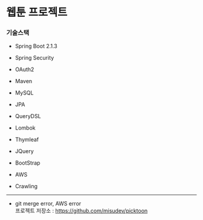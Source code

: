 # 웹툰 프로젝트

### 기술스택
- Spring Boot 2.1.3

- Spring Security

- OAuth2

- Maven

- MySQL

- JPA

- QueryDSL

- Lombok

- Thymleaf

- JQuery

- BootStrap

- AWS

- Crawling

---
* git merge error, AWS error <br>
  프로젝트 저장소 : https://github.com/misudev/picktoon 
